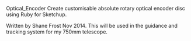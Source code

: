 Optical_Encoder
Create customisable absolute rotary optical encoder disc using Ruby for Sketchup.

Written by Shane Frost Nov 2014. This will be used in the guidance and tracking system for my 750mm telescope.